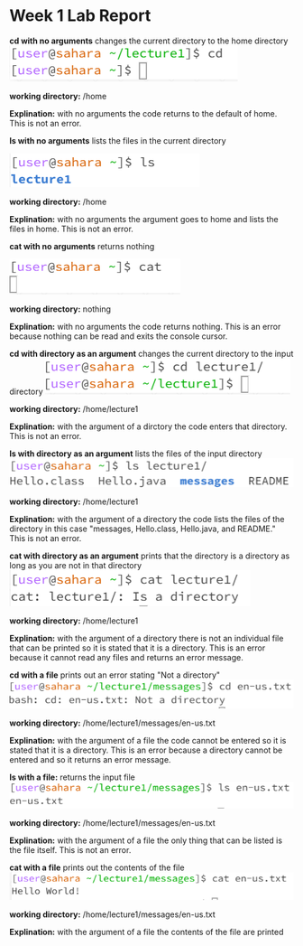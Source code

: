 # Week 1 Lab Report
**cd with no arguments** changes the current directory to the home directory
![Image](cd_alone.png)

**working directory:** /home

**Explination:** with no arguments the code returns to the default of home. This is not an error.


**ls with no arguments** lists the files in the current directory

![Image](ls_alone.png)

**working directory:** /home

**Explination:** with no arguments the argument goes to home and lists the files in home. This is not an error.

**cat with no arguments** returns nothing

![Image](cat_alone.png)

**working directory:** nothing

**Explination:** with no arguments the code returns nothing. This is an error because nothing can be read and exits the console cursor.

**cd with directory as an argument** changes the current directory to the input directory
![Image](cd_directory.png)

**working directory:** /home/lecture1

**Explination:** with the argument of a dirctory the code enters that directory. This is not an error.

**ls with directory as an argument** lists the files of the input directory
![Image](ls_directory.png)

**working directory:** /home/lecture1

**Explination:** with the argument of a directory the code lists the files of the directory in this case "messages, Hello.class, Hello.java, and README." This is not an error.

**cat with directory as an argument** prints that the directory is a directory as long as you are not in that directory
![Image](cat_directory.png)

**working directory:** /home/lecture1

**Explination:** with the argument of a directory there is not an individual file that can be printed so it is stated that it is a directory. This is an error because it cannot read any files and returns an error message.

**cd with a file** prints out an error stating "Not a directory"
![Image](cd_file.png)

**working directory:** /home/lecture1/messages/en-us.txt

**Explination:** with the argument of a file the code cannot be entered so it is stated that it is a directory. This is an error because a directory cannot be entered and so it returns an error message.

**ls with a file:** returns the input file
![Image](ls_file.png)

**working directory:** /home/lecture1/messages/en-us.txt

**Explination:** with the argument of a file the only thing that can be listed is the file itself. This is not an error.

**cat with a file** prints out the contents of the file
![Image](cat_file.png)

**working directory:** /home/lecture1/messages/en-us.txt

**Explination:** with the argument of a file the contents of the file are printed
